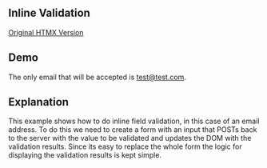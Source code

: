 ## Inline Validation

[Original HTMX Version](https://htmx.org/examples/inline-validation/)

## Demo

The only email that will be accepted is test@test.com.

<div
    id="inline_validation"
    data-on-load="$get('/examples/inline_validation/data')"
>
</div>

## Explanation

This example shows how to do inline field validation, in this case of an email address. To do this we need to create a form with an input that POSTs back to the server with the value to be validated and updates the DOM with the validation results. Since its easy to replace the whole form the logic for displaying the validation results is kept simple.
